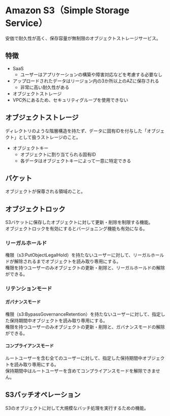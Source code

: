# Amazon S3（Simple Storage Service）
安価で耐久性が高く、保存容量が無制限のオブジェクトストレージサービス。

## 特徴
* SaaS
  * ユーザーはアプリケーションの構築や障害対応などを考慮する必要なし
* アップロードされたデータはリージョン内の3か所以上のAZに保存される
  * 非常に高い耐久性がある
* オブジェクトストレージ
* VPC外にあるため、セキュリティグループを使用できない

## オブジェクトストレージ
ディレクトリのような階層構造を持たず、データに固有IDを付与した「オブジェクト」として扱うストレージのこと。  

* オブジェクトキー
  * オブジェクトに割り当てられる固有ID
  * 各データはオブジェクトキーによって一意に特定できる

## バケット
オブジェクトが保尊される領域のこと。  


## オブジェクトロック
S3バケットに保存したオブジェクトに対して更新・削除を制限する機能。  
オブジェクトロックを有効にするとバージョニング機能も有効になる。

### リーガルホールド
権限（s3:PutObjectLegalHold）を持たないユーザーに対して、リーガルホールドが解除されるまでオブジェクトを読み取り専用にする。  
権限を持つユーザーのみオブジェクトの更新・削除と、リーガルホールドの解除ができる。

### リテンションモード
#### ガバナンスモード
権限（s3:BypassGovernanceRetention）を持たないユーザーに対して、指定した保持期間中オブジェクトを読み取り専用にする。  
権限を持つユーザーのみオブジェクトの更新・削除と、ガバナンスモードの解除ができる。

#### コンプライアンスモード
ルートユーザーを含む全てのユーザーに対して、指定した保持期間中オブジェクトを読み取り専用にする。  
保持期間中はルートユーザーを含めてコンプライアンスモードを解除できません。


## S3バッチオペレーション
S3のオブジェクトに対して大規模なバッチ処理を実行するための機能。  
